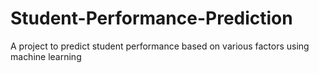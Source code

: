 # Student-Performance-Prediction
A project to predict student performance based on various factors using machine learning
